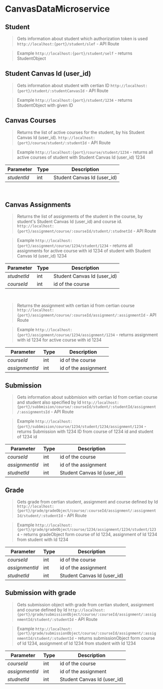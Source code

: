 # CanvasDataMicroservice

## Student
>Gets information about student which authorization token is used
`http://localhost:{port}/student/slef` - API Route


>Example
`http://localhost:{port}/student/self` - returns StudentObject


## Student Canvas Id (user_id)
>Gets information about student with certian ID
`http://localhost:{port}/student/:studentCanvasId` - API Route

>Example
`http://localhost:{port}/student/1234` - returns StudentObject with given ID

## Canvas Courses
> Returns the list of active courses for the student, by his Student Canvas Id (user_id).
`http://localhost:{port}/course/student/:studentId` - API Route

>Example
`http://localhost:{port}/course/student/1234` - returns all active courses of student with Student Canvas Id (user_id) 1234

| Parameter | Type | Description |
| ------------ | ------------ | ------------ |
| *studentId*  | int | Student Canvas Id (user_id) |
<br>

<!-- > Returns the courses with the given course id for the student, by his Student Canvas Id (user_id).
`http://localhost:{port}/student/:studentCanvasId/courses/:courseId` - API Route

>Example
`http://localhost:{port}/student/1234/courses/1234` - returns active course with id 1234 of a student with Student Canvas Id (user_id) 1234

| Parameter | Type | Description |
| ------------ | ------------ | ------------ |
| *studentCanvasId*  | int | Student Canvas Id (user_id) |
| *courseId*  | int | id of the course | -->

## Canvas Assignments
> Returns the list of assignments of the student in the course, by student's Student Canvas Id (user_id) and course id.
`http://localhost:{port}/assignment/course/:courseId/student/:studnetId` - API Route

>Example
`http://localhost:{port}/assignment/course/1234/student/1234` - returns all assignments for active course with id 1234 of student with Student Canvas Id (user_id) 1234

| Parameter | Type | Description |
| ------------ | ------------ | ------------ |
| *studnetId*  | int | Student Canvas Id (user_id) |
| *courseId*  | int | id of the course |

<br>


> Returns the assignment with certian id from certian course 
`http://localhost:{port}/assignment/course/:courseId/assignment/:assignmentId` - API Route

>Example
`http://localhost:{port}/assignment/course/1234/assignment/1234` - returns assignment with id 1234 for active course with id 1234 


| Parameter | Type | Description |
| ------------ | ------------ | ------------ |
| *courseId*  | int | id of the course |
| *assignmentId*  | int | id of the assignment |


## Submission
>Gets information about subbmision with certian Id from certian course and student also specified by Id
`http://localhost:{port}/subbmision/course/:courseId/student/:studentId/assignment/:assignmentsId` - API Route

>Example
`http://localhost:{port}/subbmision/course/1234/student/1234/assignment/1234` - returns Submission with 1234 ID from course of 1234 id and student of 1234 id 

| Parameter | Type | Description |
| ------------ | ------------ | ------------ |
| *courseId*  | int | id of the course |
| *assignmentId*  | int | id of the assignment |
| *studnetId*  | int | Student Canvas Id (user_id) |

## Grade

>Gets grade from certian student, assignment and course defined by Id
`http://localhost:{port}/grade/gradeObject/course/:courseId/assignment/:assignmentId/student/:studentId` - API Route

>Example
`http://localhost:{port}/grade/gradeObject/course/1234/assignment/1234/student/1234` - returns gradeObject form course of Id 1234, assignment of Id 1234 from student with Id 1234

| Parameter | Type | Description |
| ------------ | ------------ | ------------ |
| *courseId*  | int | id of the course |
| *assignmentId*  | int | id of the assignment |
| *studnetId*  | int | Student Canvas Id (user_id) |

## Submission with grade

>Gets submission object with grade from certian student, assignment and course defined by Id
`http://localhost:{port}/grade/submissionObject/course/:courseId/assignment/:assignmentId/student/:studentId` - API Route

>Example
`http://localhost:{port}/grade/submissionObject/course/:courseId/assignment/:assignmentId/student/:studentId` - returns submissionObject form course of Id 1234, assignment of Id 1234 from student with Id 1234

| Parameter | Type | Description |
| ------------ | ------------ | ------------ |
| *courseId*  | int | id of the course |
| *assignmentId*  | int | id of the assignment |
| *studnetId*  | int | Student Canvas Id (user_id) |